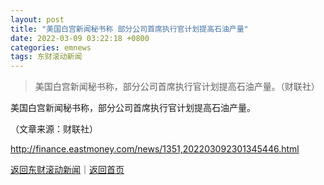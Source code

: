 ```yaml
---
layout: post
title: "美国白宫新闻秘书称 部分公司首席执行官计划提高石油产量"
date: 2022-03-09 03:22:18 +0800
categories: emnews
tags: 东财滚动新闻
---
```

> 美国白宫新闻秘书称，部分公司首席执行官计划提高石油产量。（财联社）

<p>美国白宫新闻秘书称，部分公司首席执行官计划提高石油产量。</p><p class="em_media">（文章来源：财联社）</p>

<http://finance.eastmoney.com/news/1351,202203092301345446.html>

[返回东财滚动新闻](//finews.withounder.com/emnews/)｜[返回首页](//finews.withounder.com/)